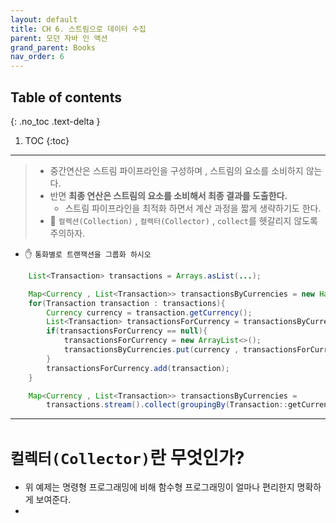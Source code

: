 ```yaml
---
layout: default
title: CH 6. 스트림으로 데이터 수집
parent: 모던 자바 인 액션
grand_parent: Books
nav_order: 6
---
```

## Table of contents
{: .no_toc .text-delta }

1. TOC
{:toc}
---

> - 중간연산은 스트림 파이프라인을 구성하며 , 스트림의 요소를 소비하지 않는다.
> - 반면 **최종 연산은 스트림의 요소를 소비해서 최종 결과를 도출한다.**
>   - 스트림 파이프라인을 최적화 하면서 계산 과정을 짧게 생략하기도 한다.
> - 📌 `컬렉션(Collection)` , `컬렉터(Collector)` , `collect`를 헷갈리지 않도록 주의하자.

- ✋ `통화별로 트랜잭션을 그룹화 하시오`

```java
    List<Transaction> transactions = Arrays.asList(...);

    Map<Currency , List<Transaction>> transactionsByCurrencies = new HashMap<>();
    for(Transaction transaction : transactions){
        Currency currency = transaction.getCurrency();
        List<Transaction> transactionsForCurrency = transactionsByCurrencies.get(currency);
        if(transactionsForCurrency == null){
            transactionsForCurrency = new ArrayList<>();
            transactionsByCurrencies.put(currency , transactionsForCurrency);
        }
        transactionsForCurrency.add(transaction);
    }
```

```java
    Map<Currency , List<Transaction>> transactionsByCurrencies = 
        transactions.stream().collect(groupingBy(Transaction::getCurrency));
```

***

# **`컬렉터(Collector)`란 무엇인가?**
- 위 예제는 명령형 프로그래밍에 비해 함수형 프로그래밍이 얼마나 편리한지 명확하게 보여준다.
- 